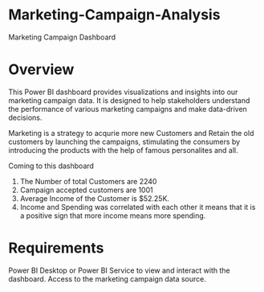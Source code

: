 # Marketing-Campaign-Analysis
Marketing Campaign Dashboard 
# Overview
This Power BI dashboard provides visualizations and insights into our marketing campaign data. It is designed to help stakeholders understand the performance of various marketing campaigns and make data-driven decisions.

Marketing is a strategy to acqurie more new Customers and Retain the old customers by launching the campaigns, stimulating the consumers by introducing the products with the help of famous personalites and all.

  Coming to this dashboard
 1. The Number of total Customers are 2240
 2. Campaign accepted customers are 1001
 3. Average Income of the Customer is $52.25K.
 4. Income and Spending was correlated with each other it means that it is a positive sign that more income means more spending.
 # Requirements
Power BI Desktop or Power BI Service to view and interact with the dashboard.
Access to the marketing campaign data source.
 

